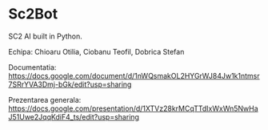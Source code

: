 # Sc2Bot
SC2 AI built in Python.

Echipa: Chioaru Otilia, Ciobanu Teofil, Dobrica Stefan 

Documentatia: https://docs.google.com/document/d/1nWQsmakOL2HYGrWJ84Jw1k1ntmsr7SRrYVA3Dmj-bGk/edit?usp=sharing

Prezentarea generala: https://docs.google.com/presentation/d/1XTVz28krMCqTTdIxWxWn5NwHaJ51Uwe2JqqKdiF4_ts/edit?usp=sharing

